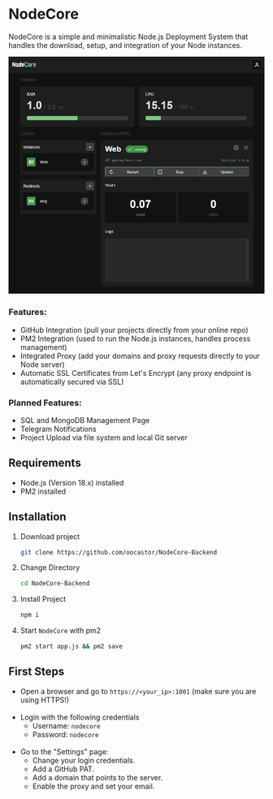 # NodeCore

NodeCore is a simple and minimalistic Node.js Deployment System that handles the download, setup, and integration of your Node instances.

![NodeCore](docu/nodecore-1.png)

### Features:
- GitHub Integration (pull your projects directly from your online repo)
- PM2 Integration (used to run the Node.js instances, handles process management)
- Integrated Proxy (add your domains and proxy requests directly to your Node server)
- Automatic SSL Certificates from Let's Encrypt (any proxy endpoint is automatically secured via SSL)

### Planned Features:
- SQL and MongoDB Management Page
- Telegram Notifications
- Project Upload via file system and local Git server

## Requirements
- Node.js (Version 18.x) installed
- PM2 installed

## Installation

1. Download project
    ```bash
    git clone https://github.com/oocastor/NodeCore-Backend
    ```

2. Change Directory
    ```bash
    cd NodeCore-Backend
    ```

3. Install Project
    ```bash
    npm i
    ```

4. Start ``NodeCore`` with pm2
    ```bash
    pm2 start app.js && pm2 save
    ```

## First Steps

- Open a browser and go to ``https://<your_ip>:1001`` (make sure you are using HTTPS!)
<br><br>
- Login with the following credentials
    - Username: ``nodecore``
    - Password: ``nodecore``
<br><br>
- Go to the "Settings" page:
    - Change your login credentials.
    - Add a GitHub PAT.
    - Add a domain that points to the server.
    - Enable the proxy and set your email.